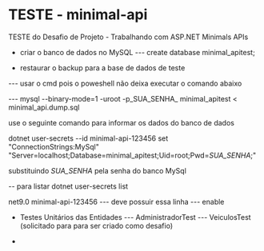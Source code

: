 # TESTE - minimal-api
TESTE do Desafio de Projeto - Trabalhando com ASP.NET Minimals  APIs

- criar o banco de dados no MySQL
--- create database minimal_apitest;

- restaurar o backup para a base de dados de teste

--- usar o cmd pois o poweshell não deixa executar o comando abaixo

---  mysql --binary-mode=1 -uroot -p_SUA_SENHA_ minimal_apitest < minimal_api.dump.sql


use o seguinte comando para informar os dados do banco de dados

dotnet user-secrets --id minimal-api-123456 set "ConnectionStrings:MySql" "Server=localhost;Database=minimal_apitest;Uid=root;Pwd=_SUA_SENHA_;"

substituindo _SUA_SENHA_ pela senha do banco MySql

-- para listar  dotnet user-secrets list


  <PropertyGroup>
    <TargetFramework>net9.0</TargetFramework>
    <UserSecretsId>minimal-api-123456</UserSecretsId> --- deve possuir essa linha ---
    <Nullable>enable</Nullable>


- Testes Unitários das Entidades
--- AdministradorTest
--- VeiculosTest (solicitado para para ser criado como desafio)

-